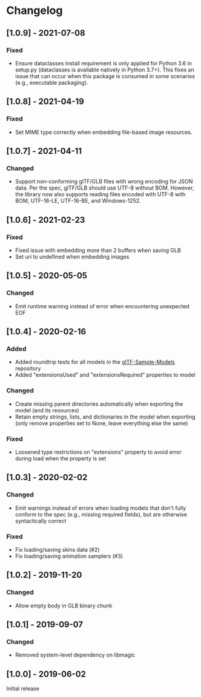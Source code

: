 # Changelog

## [1.0.9] - 2021-07-08

### Fixed
- Ensure dataclasses install requirement is only applied for Python 3.6 in setup.py (dataclasses is
  available natively in Python 3.7+). This fixes an issue that can occur when this package is
  consumed in some scenarios (e.g., executable packaging).

## [1.0.8] - 2021-04-19

### Fixed
- Set MIME type correctly when embedding file-based image resources.

## [1.0.7] - 2021-04-11

### Changed
- Support non-conforming glTF/GLB files with wrong encoding for JSON data. Per the spec, glTF/GLB should
use UTF-8 without BOM. However, the library now also supports reading files encoded with UTF-8 with BOM,
UTF-16-LE, UTF-16-BE, and Windows-1252.

## [1.0.6] - 2021-02-23

### Fixed
- Fixed issue with embedding more than 2 buffers when saving GLB
- Set uri to undefined when embedding images

## [1.0.5] - 2020-05-05

### Changed
- Emit runtime warning instead of error when encountering unexpected EOF

## [1.0.4] - 2020-02-16

### Added
- Added roundtrip tests for all models in the
[glTF-Sample-Models](https://github.com/KhronosGroup/glTF-Sample-Models) repository
- Added "extensionsUsed" and "extensionsRequired" properties to model

### Changed
- Create missing parent directories automatically when exporting the model (and its resources)
- Retain empty strings, lists, and dictionaries in the model when exporting (only remove properties set to None, leave
everything else the same)

### Fixed
- Loosened type restrictions on "extensions" property to avoid error during load when the property is set

## [1.0.3] - 2020-02-02

### Changed
- Emit warnings instead of errors when loading models that don't fully conform to the spec
(e.g., missing required fields), but are otherwise syntactically correct

### Fixed
- Fix loading/saving skins data (#2)
- Fix loading/saving animation samplers (#3)

## [1.0.2] - 2019-11-20

### Changed
- Allow empty body in GLB binary chunk

## [1.0.1] - 2019-09-07

### Changed
- Removed system-level dependency on libmagic

## [1.0.0] - 2019-06-02

Initial release

